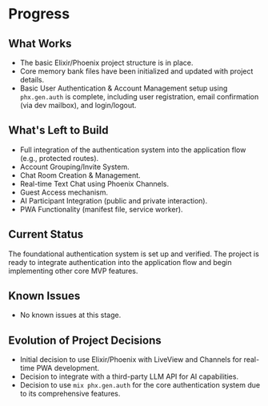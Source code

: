 # Progress

## What Works

- The basic Elixir/Phoenix project structure is in place.
- Core memory bank files have been initialized and updated with project details.
- Basic User Authentication & Account Management setup using `phx.gen.auth` is complete, including user registration, email confirmation (via dev mailbox), and login/logout.

## What's Left to Build

- Full integration of the authentication system into the application flow (e.g., protected routes).
- Account Grouping/Invite System.
- Chat Room Creation & Management.
- Real-time Text Chat using Phoenix Channels.
- Guest Access mechanism.
- AI Participant Integration (public and private interaction).
- PWA Functionality (manifest file, service worker).

## Current Status

The foundational authentication system is set up and verified. The project is ready to integrate authentication into the application flow and begin implementing other core MVP features.

## Known Issues

- No known issues at this stage.

## Evolution of Project Decisions

- Initial decision to use Elixir/Phoenix with LiveView and Channels for real-time PWA development.
- Decision to integrate with a third-party LLM API for AI capabilities.
- Decision to use `mix phx.gen.auth` for the core authentication system due to its comprehensive features.
